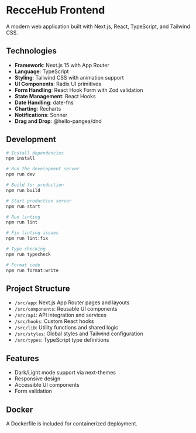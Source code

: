 # RecceHub Frontend

A modern web application built with Next.js, React, TypeScript, and Tailwind CSS.

## Technologies

- **Framework**: Next.js 15 with App Router
- **Language**: TypeScript
- **Styling**: Tailwind CSS with animation support
- **UI Components**: Radix UI primitives
- **Form Handling**: React Hook Form with Zod validation
- **State Management**: React Hooks
- **Date Handling**: date-fns
- **Charting**: Recharts
- **Notifications**: Sonner
- **Drag and Drop**: @hello-pangea/dnd

## Development

```bash
# Install dependencies
npm install

# Run the development server
npm run dev

# Build for production
npm run build

# Start production server
npm run start

# Run linting
npm run lint

# Fix linting issues
npm run lint:fix

# Type checking
npm run typecheck

# Format code
npm run format:write
```

## Project Structure

- `/src/app`: Next.js App Router pages and layouts
- `/src/components`: Reusable UI components
- `/src/api`: API integration and services
- `/src/hooks`: Custom React hooks
- `/src/lib`: Utility functions and shared logic
- `/src/styles`: Global styles and Tailwind configuration
- `/src/types`: TypeScript type definitions

## Features

- Dark/Light mode support via next-themes
- Responsive design
- Accessible UI components
- Form validation

## Docker

A Dockerfile is included for containerized deployment.
